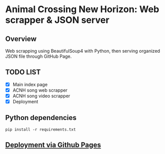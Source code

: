 # Animal Crossing New Horizon: Web scrapper & JSON server

## Overview

Web scrapping using BeautifulSoup4 with Python, then serving organized JSON file through GitHub Page.

## TODO LIST

- [x] Main index page
- [x] ACNH song web scrapper
- [x] ACNH song video scrapper
- [x] Deployment

## Python dependencies

```
pip install -r requirements.txt
```

## [Deployment via Github Pages](https://hwhang0917.github.io/acnh_json/)
